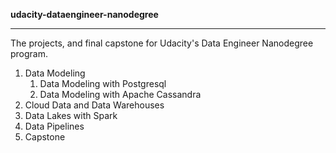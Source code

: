 **udacity-dataengineer-nanodegree**

- - -

The projects, and final capstone for Udacity's Data Engineer Nanodegree program.


1. Data Modeling
    1. Data Modeling with Postgresql
    2. Data Modeling with Apache Cassandra
2. Cloud Data and Data Warehouses
3. Data Lakes with Spark
4. Data Pipelines
5. Capstone
